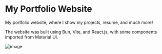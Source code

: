 # My Portfolio Website

My portfolio website, where I show my projects, resume, and much more!

The website was built using Bun, Vite, and React.js, with some components imported from Material UI.

![image](https://github.com/user-attachments/assets/52c45d9d-c8de-4535-a7de-6b485cd4f58c)